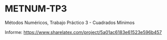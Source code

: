 # METNUM-TP3
Métodos Numéricos, Trabajo Práctico 3 - Cuadrados Mínimos

Informe: https://www.sharelatex.com/project/5a01ac6183e61523e596b457
